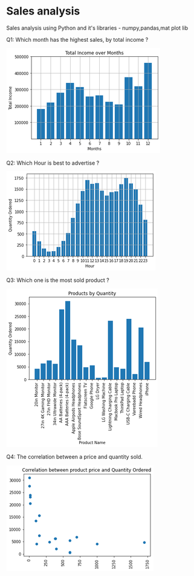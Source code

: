 # Sales analysis 

Sales analysis using Python and it's libraries - numpy,pandas,mat plot lib

Q1: Which month has the highest sales, by total income ? 

![](https://github.com/jakubhimmel/pandas-sales-analysis/blob/main/output_12_0.png)

Q2: Which Hour is best to advertise ? 

![](https://github.com/jakubhimmel/pandas-sales-analysis/blob/main/output_19_0.png)

Q3: Which one is the most sold product ? 

![](https://github.com/jakubhimmel/pandas-sales-analysis/blob/main/output_27_0.png)

Q4: The correlation between a price and quantity sold. 

![](https://github.com/jakubhimmel/pandas-sales-analysis/blob/main/output_29_0.png)
